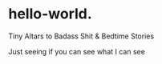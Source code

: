 # hello-world.
Tiny Altars to Badass Shit &amp; Bedtime Stories
      <p>Just seeing if you can see what I can see</p>
